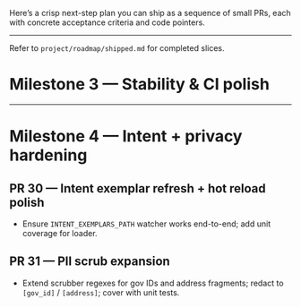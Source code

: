 Here’s a crisp next-step plan you can ship as a sequence of small PRs, each with concrete acceptance criteria and code pointers.

---

Refer to `project/roadmap/shipped.md` for completed slices.

# Milestone 3 — Stability & CI polish

---

# Milestone 4 — Intent + privacy hardening

## PR 30 — Intent exemplar refresh + hot reload polish

- Ensure `INTENT_EXEMPLARS_PATH` watcher works end-to-end; add unit coverage for loader.

## PR 31 — PII scrub expansion

- Extend scrubber regexes for gov IDs and address fragments; redact to `[gov_id]` / `[address]`; cover with unit tests.
